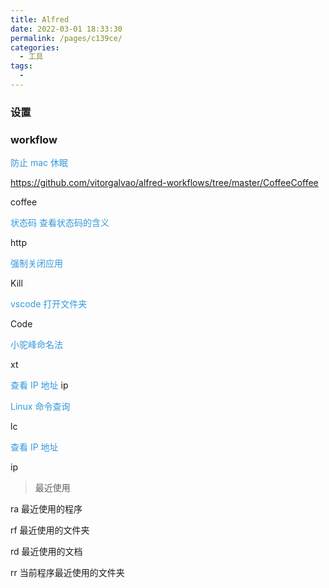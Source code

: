 ```yaml
---
title: Alfred
date: 2022-03-01 18:33:30
permalink: /pages/c139ce/
categories:
  - 工具
tags:
  -
---
```


### 设置

### workflow

<font color=#3498db>防止 mac 休眠</font>

https://github.com/vitorgalvao/alfred-workflows/tree/master/CoffeeCoffee

coffee

<font color=#3498db> 状态码 查看状态码的含义</font>

http

<font color=#3498db>强制关闭应用</font>

Kill

<font color=#3498db>vscode 打开文件夹</font>

Code

<font color=#3498db>小驼峰命名法</font>

xt

<font color=#3498db>查看 IP 地址</font>
ip

<font color=#3498db> Linux 命令查询</font>

lc

<font color=#3498db>查看 IP 地址</font>

ip

> 最近使用

ra 最近使用的程序

rf 最近使用的文件夹

rd 最近使用的文档

rr 当前程序最近使用的文件夹
